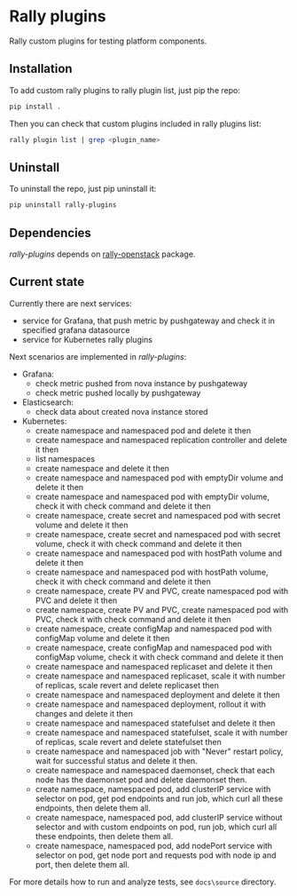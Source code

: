 # Rally plugins

Rally custom plugins for testing platform components.

## Installation

To add custom rally plugins to rally plugin list, just pip the repo:

```sh
pip install .
```

Then you can check that custom plugins included in rally plugins list:

```sh
rally plugin list | grep <plugin_name>
```

## Uninstall

To uninstall the repo, just pip uninstall it:

```sh
pip uninstall rally-plugins
```

## Dependencies

*rally-plugins* depends on [rally-openstack](https://github.com/openstack/rally-openstack) package.

## Current state

Currently there are next services:

- service for Grafana, that push metric by pushgateway and check it in
  specified grafana datasource
- service for Kubernetes rally plugins

Next scenarios are implemented in *rally-plugins*:

* Grafana:
  - check metric pushed from nova instance by pushgateway
  - check metric pushed locally by pushgateway
* Elasticsearch:
  - check data about created nova instance stored
* Kubernetes:
  - create namespace and namespaced pod and delete it then
  - create namespace and namespaced replication controller and
    delete it then
  - list namespaces
  - create namespace and delete it then
  - create namespace and namespaced pod with emptyDir volume and
    delete it then
  - create namespace and namespaced pod with emptyDir volume, check
    it with check command and delete it then
  - create namespace, create secret and namespaced pod with secret
    volume and delete it then
  - create namespace, create secret and namespaced pod with secret
    volume, check it with check command and delete it then
  - create namespace and namespaced pod with hostPath volume and
    delete it then
  - create namespace and namespaced pod with hostPath volume, check
    it with check command and delete it then
  - create namespace, create PV and PVC, create namespaced pod with
    PVC and delete it then
  - create namespace, create PV and PVC, create namespaced pod with
    PVC, check it with check command and delete it then
  - create namespace, create configMap and namespaced pod with
    configMap volume and delete it then
  - create namespace, create configMap and namespaced pod with
    configMap volume, check it with check command and delete it then
  - create namespace and namespaced replicaset and delete it then
  - create namespace and namespaced replicaset, scale it with number
    of replicas, scale revert and delete replicaset then
  - create namespace and namespaced deployment and delete it then
  - create namespace and namespaced deployment, rollout it with changes and
    delete it then
  - create namespace and namespaced statefulset and delete it then
  - create namespace and namespaced statefulset, scale it with number
    of replicas, scale revert and delete statefulset then
  - create namespace and namespaced job with "Never" restart policy, wait for
    successful status and delete it then.
  - create namespace and namespaced daemonset, check that each node has the
    daemonset pod and delete daemonset then.
  - create namespace, namespaced pod, add clusterIP service with selector on
    pod, get pod endpoints and run job, which curl all these endpoints, then
    delete them all.
  - create namespace, namespaced pod, add clusterIP service without selector
    and with custom endpoints on pod, run job, which curl all these endpoints,
    then delete them all.
  - create namespace, namespaced pod, add nodePort service with selector on
    pod, get node port and requests pod with node ip and port, then delete
    them all.

For more details how to run and analyze tests, see `docs\source` directory. 
